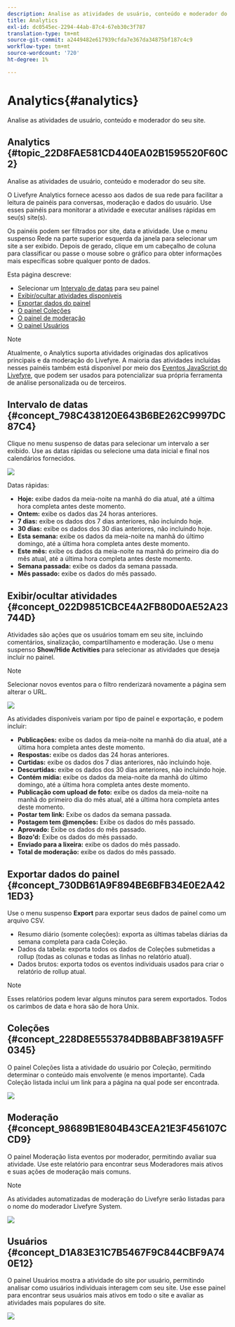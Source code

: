 ```yaml
---
description: Analise as atividades de usuário, conteúdo e moderador do seu site.
title: Analytics
exl-id: dc0545ec-2294-44ab-87c4-67eb30c3f787
translation-type: tm+mt
source-git-commit: a2449482e617939cfda7e367da34875bf187c4c9
workflow-type: tm+mt
source-wordcount: '720'
ht-degree: 1%

---
```


# Analytics{#analytics}

Analise as atividades de usuário, conteúdo e moderador do seu site.

## Analytics {#topic_22D8FAE581CD440EA02B1595520F60C2}

Analise as atividades de usuário, conteúdo e moderador do seu site.

O Livefyre Analytics fornece acesso aos dados de sua rede para facilitar a leitura de painéis para conversas, moderação e dados do usuário. Use esses painéis para monitorar a atividade e executar análises rápidas em seu(s) site(s).

Os painéis podem ser filtrados por site, data e atividade. Use o menu suspenso Rede na parte superior esquerda da janela para selecionar um site a ser exibido. Depois de gerado, clique em um cabeçalho de coluna para classificar ou passe o mouse sobre o gráfico para obter informações mais específicas sobre qualquer ponto de dados.

Esta página descreve:

* Selecionar um [Intervalo de datas](https://answers.livefyre.com/livefyre-studio-version-1/studio/analytics/#DateRange) para seu painel
* [Exibir/ocultar atividades disponíveis](https://answers.livefyre.com/livefyre-studio-version-1/studio/analytics/#ShowHideActivities)
* [Exportar dados do painel](https://answers.livefyre.com/livefyre-studio-version-1/studio/analytics/#ExportDashboardData)
* [O painel Coleções](https://answers.livefyre.com/livefyre-studio-version-1/studio/analytics/#CollectionsDashboard)
* [O painel de moderação](https://answers.livefyre.com/livefyre-studio-version-1/studio/analytics/#ModerationDashboard)
* [O painel Usuários](https://answers.livefyre.com/livefyre-studio-version-1/studio/analytics/#UsersDashboard)

>[!NOTE]
>
>Atualmente, o Analytics suporta atividades originadas dos aplicativos principais e da moderação do Livefyre. A maioria das atividades incluídas nesses painéis também está disponível por meio dos [Eventos JavaScript do Livefyre](https://answers.livefyre.com/developers/reference/app-customizations/javascript-events/), que podem ser usados para potencializar sua própria ferramenta de análise personalizada ou de terceiros.

## Intervalo de datas {#concept_798C438120E643B6BE262C9997DC87C4}

Clique no menu suspenso de datas para selecionar um intervalo a ser exibido. Use as datas rápidas ou selecione uma data inicial e final nos calendários fornecidos.

![](assets/analytics-date-range.png)

Datas rápidas:

* **Hoje:** exibe dados da meia-noite na manhã do dia atual, até a última hora completa antes deste momento.
* **Ontem:** exibe os dados das 24 horas anteriores.
* **7 dias:** exibe os dados dos 7 dias anteriores, não incluindo hoje.
* **30 dias:** exibe os dados dos 30 dias anteriores, não incluindo hoje.
* **Esta semana:** exibe os dados da meia-noite na manhã do último domingo, até a última hora completa antes deste momento.
* **Este mês:** exibe os dados da meia-noite na manhã do primeiro dia do mês atual, até a última hora completa antes deste momento.
* **Semana passada:** exibe os dados da semana passada.
* **Mês passado:** exibe os dados do mês passado.

## Exibir/ocultar atividades {#concept_022D9851CBCE4A2FB80D0AE52A23744D}

Atividades são ações que os usuários tomam em seu site, incluindo comentários, sinalização, compartilhamento e moderação. Use o menu suspenso **Show/Hide Activities** para selecionar as atividades que deseja incluir no painel.

>[!NOTE]
>
>Selecionar novos eventos para o filtro renderizará novamente a página sem alterar o URL.

![](assets/analytics-show-hide-activities.png)

As atividades disponíveis variam por tipo de painel e exportação, e podem incluir:

* **Publicações:** exibe os dados da meia-noite na manhã do dia atual, até a última hora completa antes deste momento.
* **Respostas:** exibe os dados das 24 horas anteriores.
* **Curtidas:** exibe os dados dos 7 dias anteriores, não incluindo hoje.
* **Descurtidas:** exibe os dados dos 30 dias anteriores, não incluindo hoje.
* **Contém mídia:** exibe os dados da meia-noite da manhã do último domingo, até a última hora completa antes deste momento.
* **Publicação com upload de foto:** exibe os dados da meia-noite na manhã do primeiro dia do mês atual, até a última hora completa antes deste momento.
* **Postar tem link:** Exibe os dados da semana passada.
* **Postagem tem @menções:** Exibe os dados do mês passado.
* **Aprovado:** Exibe os dados do mês passado.
* **Bozo&#39;d:** Exibe os dados do mês passado.
* **Enviado para a lixeira:** exibe os dados do mês passado.
* **Total de moderação:** exibe os dados do mês passado.

## Exportar dados do painel {#concept_730DB61A9F894BE6BFB34E0E2A421ED3}

Use o menu suspenso **Export** para exportar seus dados de painel como um arquivo CSV.

* Resumo diário (somente coleções): exporta as últimas tabelas diárias da semana completa para cada Coleção.
* Dados da tabela: exporta todos os dados de Coleções submetidas a rollup (todas as colunas e todas as linhas no relatório atual).
* Dados brutos: exporta todos os eventos individuais usados para criar o relatório de rollup atual.

>[!NOTE]
>
>Esses relatórios podem levar alguns minutos para serem exportados. Todos os carimbos de data e hora são de hora Unix.

## Coleções {#concept_228D8E5553784DB8BABF3819A5FF0345}

O painel Coleções lista a atividade do usuário por Coleção, permitindo determinar o conteúdo mais envolvente (e menos importante). Cada Coleção listada inclui um link para a página na qual pode ser encontrada.

![](assets/analytics-collections.png)

## Moderação {#concept_98689B1E804B43CEA21E3F456107CCD9}

O painel Moderação lista eventos por moderador, permitindo avaliar sua atividade. Use este relatório para encontrar seus Moderadores mais ativos e suas ações de moderação mais comuns.

>[!NOTE]
>
>As atividades automatizadas de moderação do Livefyre serão listadas para o nome do moderador Livefyre System.

![](assets/analytics-moderation.png)

## Usuários {#concept_D1A83E31C7B5467F9C844CBF9A740E12}

O painel Usuários mostra a atividade do site por usuário, permitindo analisar como usuários individuais interagem com seu site. Use esse painel para encontrar seus usuários mais ativos em todo o site e avaliar as atividades mais populares do site.

![](assets/analytics-users.png)
